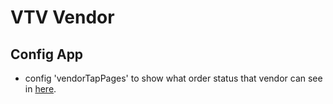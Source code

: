 # VTV Vendor

## Config App

- config 'vendorTapPages' to show what order status that vendor can see in [here](lib/features/order/presentation/pages/vendor_order_purchase_page.dart).
